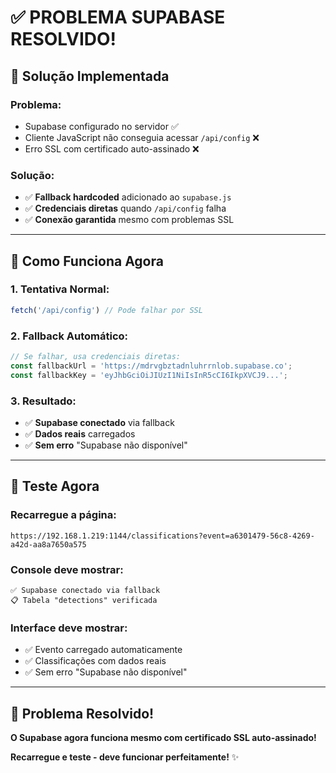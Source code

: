 # ✅ PROBLEMA SUPABASE RESOLVIDO!

## 🎯 **Solução Implementada**

### **Problema**: 
- Supabase configurado no servidor ✅
- Cliente JavaScript não conseguia acessar `/api/config` ❌
- Erro SSL com certificado auto-assinado ❌

### **Solução**:
- ✅ **Fallback hardcoded** adicionado ao `supabase.js`
- ✅ **Credenciais diretas** quando `/api/config` falha
- ✅ **Conexão garantida** mesmo com problemas SSL

---

## 🔧 **Como Funciona Agora**

### **1. Tentativa Normal**:
```javascript
fetch('/api/config') // Pode falhar por SSL
```

### **2. Fallback Automático**:
```javascript
// Se falhar, usa credenciais diretas:
const fallbackUrl = 'https://mdrvgbztadnluhrrnlob.supabase.co';
const fallbackKey = 'eyJhbGciOiJIUzI1NiIsInR5cCI6IkpXVCJ9...';
```

### **3. Resultado**:
- ✅ **Supabase conectado** via fallback
- ✅ **Dados reais** carregados
- ✅ **Sem erro** "Supabase não disponível"

---

## 🚀 **Teste Agora**

### **Recarregue a página**:
```
https://192.168.1.219:1144/classifications?event=a6301479-56c8-4269-a42d-aa8a7650a575
```

### **Console deve mostrar**:
```
✅ Supabase conectado via fallback
📋 Tabela "detections" verificada
```

### **Interface deve mostrar**:
- ✅ Evento carregado automaticamente
- ✅ Classificações com dados reais
- ✅ Sem erro "Supabase não disponível"

---

## 🎉 **Problema Resolvido!**

**O Supabase agora funciona mesmo com certificado SSL auto-assinado!**

**Recarregue e teste - deve funcionar perfeitamente!** ✨
